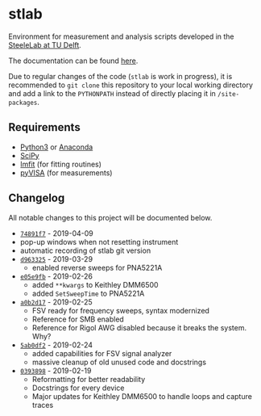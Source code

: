 # stlab

Environment for measurement and analysis scripts developed in the [SteeleLab at TU Delft](http://steelelab.tudelft.nl/open-science/).

The documentation can be found [here](http://nsweb.tn.tudelft.nl/~steelelab/stlab/).

Due to regular changes of the code (`stlab` is work in progress), it is recommended to `git clone` this repository to your local working directory and add a link to the `PYTHONPATH` instead of directly placing it in `/site-packages`.

## Requirements

- [Python3](https://www.python.org/downloads/) or [Anaconda](https://www.anaconda.org/downloads)
- [SciPy](https://www.scipy.org/)
- [lmfit](https://pypi.org/project/lmfit/) (for fitting routines)
- [pyVISA](https://pypi.org/project/PyVISA-py/) (for measurements)

## Changelog

All notable changes to this project will be documented below.

 - [`74891f7`](https://github.com/steelelabgit/stlab/commit/74891f7e12057a18cd64b9e88492cf197438cc45) - 2019-04-09
  - pop-up windows when not resetting instrument
  - automatic recording of stlab git version
- [`d963325`](https://github.com/steelelabgit/stlab/commit/d963325aa98c72f713589200506a5edb609c3c8c) - 2019-03-29
  - enabled reverse sweeps for PNA5221A
- [`e05e9fb`](https://github.com/steelelabgit/stlab/commit/e05e9fb8d633c56612809d57e663505cb9e11c47) - 2019-02-26
  - added `**kwargs` to Keithley DMM6500
  - added `SetSweepTime` to PNA5221A
- [`a0b2d17`](https://github.com/steelelabgit/stlab/commit/a0b2d175df05ee5ab460816a65d8a8ee445e4e82) - 2019-02-25
  - FSV ready for frequency sweeps, syntax modernized
  - Reference for SMB enabled
  - Reference for Rigol AWG disabled because it breaks the system. Why?
- [`5ab0df2`](https://github.com/steelelabgit/stlab/commit/5ab0df2c88997ca4a513349b36b68e76b1dda514) - 2019-02-24
  - added capabilities for FSV signal analyzer
  - massive cleanup of old unused code and docstrings
- [`0393898`](https://github.com/steelelabgit/stlab/commit/0393898cfe9d575ff1bf3abcbba1579c4094abd7) - 2019-02-19
  - Reformatting for better readability
  - Docstrings for every device
  - Major updates for Keithley DMM6500 to handle loops and capture traces
